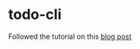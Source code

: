 # todo-cli

Followed the tutorial on this [blog
post](https://dev.to/steadylearner/how-to-use-stack-to-build-a-haskell-app-499j)
